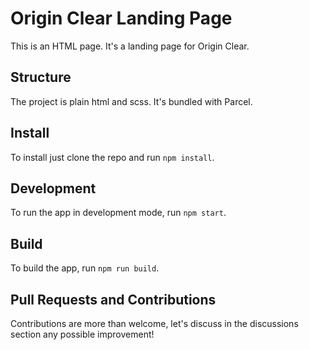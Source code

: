 # Origin Clear Landing Page

This is an HTML page. It's a landing page for Origin Clear.

## Structure

The project is plain html and scss. It's bundled with Parcel.

## Install

To install just clone the repo and run `npm install`.

## Development

To run the app in development mode, run `npm start`.

## Build

To build the app, run `npm run build`.

## Pull Requests and Contributions

Contributions are more than welcome, let's discuss in the discussions section any possible improvement!
